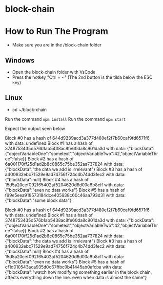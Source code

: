 # block-chain

# How to Run The Program
- Make sure you are in the /block-chain folder

## Windows
- Open the block-chain folder with VsCode
- Press the hotkey "Ctrl + ~" (The 2nd button is the tilda below the ESC key)

## Linux
- cd ~/block-chain

Run the command `npm install`
Run the command `npm start`

Expect the output seen below

Block #0 has a hash of 644d9239acd3a377d480ef2f7b60caf9fd6571f6 with data: undefined
Block #1 has a hash of 3748753435d576b1ab5438ac8fe60da8c901da3d with data: {"blockData":{"objectVariableOne":"sometext","objectVariableTwo":42,"objectVariableThree":false}}
Block #2 has a hash of 6a001170ff25d1ad2b8c0865c75be352aa737824 with data: {"blockData":"the data we add is irrelevant"}
Block #3 has a hash of a400932ebc71529e9ad74756f724c4b74dd3fec2 with data: {"blockData":null}
Block #4 has a hash of 15d5a20cef092f65402af5204620d8d00a8b8cff with data: {"blockData":"even no data works"}
Block #5 has a hash of f99e5eea918573184dce405638c60c46aa793d31 with data: {"blockData":"some block data"}



Block #0 has a hash of 644d9239acd3a377d480ef2f7b60caf9fd6571f6 with data: undefined
Block #1 has a hash of 3748753435d576b1ab5438ac8fe60da8c901da3d with data: {"blockData":{"objectVariableOne":"sometext","objectVariableTwo":42,"objectVariableThree":false}}
Block #2 has a hash of 6a001170ff25d1ad2b8c0865c75be352aa737824 with data: {"blockData":"the data we add is irrelevant"}
Block #3 has a hash of a400932ebc71529e9ad74756f724c4b74dd3fec2 with data: {"blockData":null}
Block #4 has a hash of 15d5a20cef092f65402af5204620d8d00a8b8cff with data: {"blockData":"even no data works"}
Block #5 has a hash of cf1d010543aca935d0c67ffbc0b41445ab0afcba with data: {"blockData":"watch how modifying something earlier in the block chain, affects everything down the line. even when data is almost the same"}
